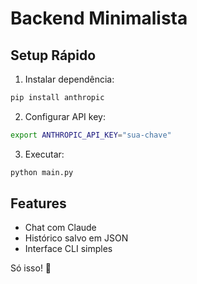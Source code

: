 # Backend Minimalista

## Setup Rápido

1. Instalar dependência:
```bash
pip install anthropic
```

2. Configurar API key:
```bash
export ANTHROPIC_API_KEY="sua-chave"
```

3. Executar:
```bash
python main.py
```

## Features
- Chat com Claude
- Histórico salvo em JSON
- Interface CLI simples

Só isso! 🚀